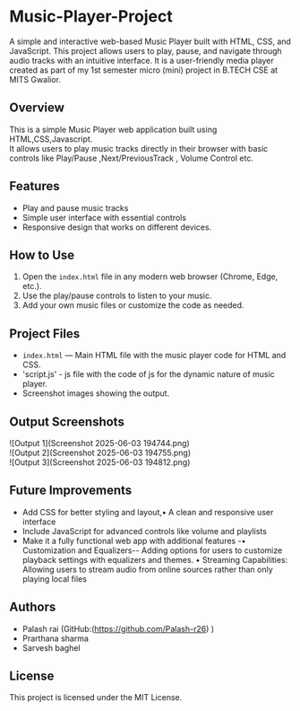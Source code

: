 # Music-Player-Project
A simple and interactive web-based Music Player built with HTML, CSS, and JavaScript. This project allows users to play, pause, and navigate through audio tracks with an intuitive interface. It is a user-friendly media player created as part of my 1st semester micro (mini) project in B.TECH CSE at MITS Gwalior.
## Overview 
This is a simple Music Player web application built using HTML,CSS,Javascript.  
It allows users to play music tracks directly in their browser with basic controls like Play/Pause ,Next/PreviousTrack , Volume Control etc.
## Features
- Play and pause music tracks
- Simple user interface with essential controls
- Responsive design that works on different devices.
## How to Use
1. Open the `index.html` file in any modern web browser (Chrome, Edge, etc.).
2. Use the play/pause controls to listen to your music.
3. Add your own music files or customize the code as needed.
## Project Files
- `index.html` — Main HTML file with the music player code for HTML and CSS.
-  'script.js' - js file with the code of js for the dynamic nature of music player.
- Screenshot images showing the output.
  
## Output Screenshots

![Output 1](Screenshot 2025-06-03 194744.png)  
![Output 2](Screenshot 2025-06-03 194755.png)  
![Output 3](Screenshot 2025-06-03 194812.png)  
## Future Improvements
- Add CSS for better styling and layout,•	A clean and responsive user interface
- Include JavaScript for advanced controls like volume and playlists
- Make it a fully functional web app with additional features
-•	Customization and Equalizers-- Adding options for users to customize playback settings with equalizers and themes.
•	Streaming Capabilities: Allowing users to stream audio from online sources rather than only playing local files
## Authors

- Palash rai (GitHub:(https://github.com/Palash-r26) )
- Prarthana sharma 
- Sarvesh baghel 
## License
This project is licensed under the MIT License. 
